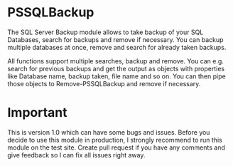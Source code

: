 # PSSQLBackup
The SQL Server Backup module allows to take backup of your SQL Databases, search for backups and remove if necessary.
You can backup multiple databases at once, remove and search for already taken backups.

All functions support multiple searches, backup and remove. You can e.g. search for previous backups and get the output as objects 
with properties like Database name, backup taken, file name and so on. 
You can then pipe those objects to Remove-PSSQLBackup and remove if necessary.


# Important
This is version 1.0 which can have some bugs and issues. Before you decide to use this module in production, 
I strongly recommend to run this module on the test site.
Create pull request if you have any comments and give feedback so I can fix all issues right away.
